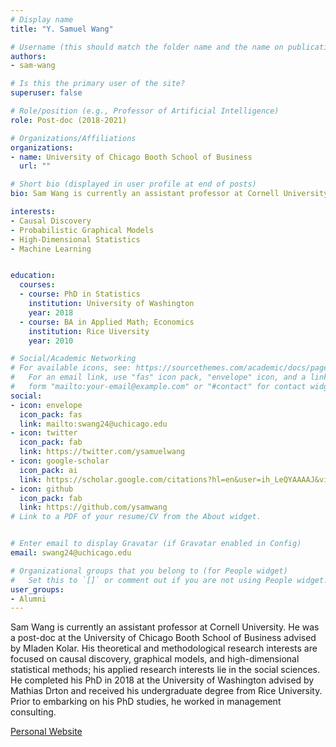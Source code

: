 ```yaml
---
# Display name
title: "Y. Samuel Wang"

# Username (this should match the folder name and the name on publications)
authors:
- sam-wang

# Is this the primary user of the site?
superuser: false

# Role/position (e.g., Professor of Artificial Intelligence)
role: Post-doc (2018-2021)

# Organizations/Affiliations
organizations:
- name: University of Chicago Booth School of Business
  url: ""

# Short bio (displayed in user profile at end of posts)
bio: Sam Wang is currently an assistant professor at Cornell University. He was a post-doc at the University of Chicago Booth School of Business advised by Mladen Kolar. His theoretical and methodological research interests are focused on causal discovery, graphical models, and high-dimensional statistical methods; his applied research interests lie in the social sciences. He completed his PhD in 2018 at the University of Washington advised by Mathias Drton and received his undergraduate degree from Rice University. Prior to embarking on his PhD studies, he worked in management consulting.

interests:
- Causal Discovery
- Probabilistic Graphical Models
- High-Dimensional Statistics
- Machine Learning


education:
  courses:
  - course: PhD in Statistics
    institution: University of Washington
    year: 2018
  - course: BA in Applied Math; Economics
    institution: Rice Uiversity
    year: 2010

# Social/Academic Networking
# For available icons, see: https://sourcethemes.com/academic/docs/page-builder/#icons
#   For an email link, use "fas" icon pack, "envelope" icon, and a link in the
#   form "mailto:your-email@example.com" or "#contact" for contact widget.
social:
- icon: envelope
  icon_pack: fas
  link: mailto:swang24@uchicago.edu
- icon: twitter
  icon_pack: fab
  link: https://twitter.com/ysamuelwang
- icon: google-scholar
  icon_pack: ai
  link: https://scholar.google.com/citations?hl=en&user=ih_LeQYAAAAJ&view_op=list_works&sortby=pubdate
- icon: github
  icon_pack: fab
  link: https://github.com/ysamwang
# Link to a PDF of your resume/CV from the About widget.


# Enter email to display Gravatar (if Gravatar enabled in Config)
email: swang24@uchicago.edu

# Organizational groups that you belong to (for People widget)
#   Set this to `[]` or comment out if you are not using People widget.
user_groups:
- Alumni
---
```


Sam Wang is currently an assistant professor at Cornell University. He was a post-doc at the University of Chicago Booth School of Business advised by Mladen Kolar. His theoretical and methodological research interests are focused on causal discovery, graphical models, and high-dimensional statistical methods; his applied research interests lie in the social sciences. He completed his PhD in 2018 at the University of Washington advised by Mathias Drton and received his undergraduate degree from Rice University. Prior to embarking on his PhD studies, he worked in management consulting.


[Personal Website](http://ysamuelwang.com/)
